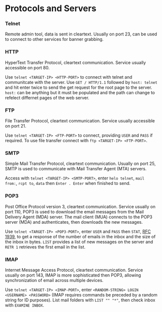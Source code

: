 # Protocols and Servers

### Telnet

Remote admin tool, data is sent in cleartext. Usually on port 23, can be used to 
connect to other services for banner grabbing.

### HTTP

HyperText Transfer Protocol, cleartext communication. Service usually accessible on port 80.

Use `telnet <TARGET-IP> <HTTP-PORT>` to connect with telnet and communitcate with the 
server. Use `GET / HTTP/1.1` followed by `host: telnet` and hit enter twice to send the get 
request for the root page to the server. `host:` can be anything but it must be populated 
and the path can change to refelect differnet pages of the web server. 

### FTP
 
File Transfer Protocol, cleartext communication. Service usually accessible on port 21.

Use `telnet <TARGET-IP> <FTP-PORT>` to connect, providing `USER` and `PASS` if required.
To use file transfer connect with `ftp <TARGET-IP> <FTP-PORT>`.

### SMTP

Simple Mail Transfer Protocol, cleartext communication. Usually on port 25, SMTP is used to 
communicate with Mail Transfer Agent (MTA) servers.

Access with `telnet <TARGET-IP> <SMTP-PORT>`, enter `helo telnet`, `mail from:`, `rcpt to`,
`data` then `Enter . Enter` when finished to send.

### POP3

Post Office Protocol version 3, cleartext communication. Service usually on port 110, POP3
is used to download the email messages from the Mail Delivery Agent (MDA) server. The mail 
client (MUA) connects to the POP3 server (MDA) and authenticates, then downloads the new 
messages.

Use `telnet <TARGET-IP> <POP3-PORT>`, enter `USER` and `PASS` then `STAT`, [RFC 1939](https://datatracker.ietf.org/doc/html/rfc1939), to get a response of the number of emails in the 
inbox and the size of the inbox in bytes. `LIST` provides a list of new messages on the 
server and `RETR 1` retrieves the first email in the list.

### IMAP

Internet Message Access Protocol, cleartext communication. Service usually on port 143, IMAP
is more sophisticated then POP3, allowing synchronization of email across multiple devices.

Use `telnet <TARGET-IP> <IMAP-PORT>`, enter `<RANDOM-STRING> LOGIN <USERNAME> <PASSWORD>`
(IMAP requires commands be preceded by a random string for ID purposes). List mail folders 
with `LIST "" "*"`, then check inbox with `EXAMINE INBOX`.
